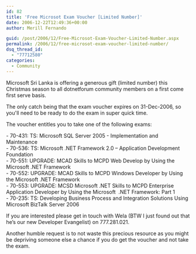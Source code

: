 ```yaml
---
id: 82
title: 'Free Microsot Exam Voucher [Limited Number]'
date: 2006-12-22T12:49:36+00:00
author: Merill Fernando

guid: /post/2006/12/Free-Microsot-Exam-Voucher-Limited-Number.aspx
permalink: /2006/12/free-microsot-exam-voucher-limited-number/
dsq_thread_id:
  - "77712580"
categories:
  - Community
---
```

<P>Microsoft Sri Lanka is offering a generous gift (limited number) this Christmas season to all dotnetforum community members on a first come first serve basis.</P>
<P>The only catch being that the exam voucher expires on 31-Dec-2006, so you'll need to be ready to do the exam in super quick time.</P>
<P>The voucher entitles you to take one of the following exams:</P>
<P>- 70-431: TS: Microsoft SQL Server 2005 - Implementation and Maintenance<BR>- 70-536: TS: Microsoft .NET Framework 2.0 – Application Development Foundation<BR>- 70-551: UPGRADE: MCAD Skills to MCPD Web Develop by Using the Microsoft .NET Framework<BR>- 70-552: UPGRADE: MCAD Skills to MCPD Windows Developer by Using the Microsoft .NET Framework<BR>- 70-553: UPGRADE: MCSD Microsoft .NET Skills to MCPD Enterprise Application Developer by Using the Microsoft&nbsp; .NET Framework: Part 1<BR>- 70-235: TS: Developing Business Process and Integration Solutions Using Microsoft BizTalk Server 2006</P>
<P>If you are interested please get in touch with Wela (BTW I just found out that he’s our new Developer Evangelist) on 777.281.021.</P>
<P>Another humble request is to not waste this precious resource as you might be depriving someone else a chance if you do get the voucher and not take the exam.</P>